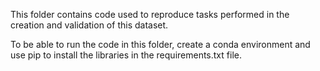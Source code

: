This folder contains code used to reproduce tasks performed in the creation and validation of this dataset.

To be able to run the code in this folder, create a conda environment and use pip to install the libraries in the requirements.txt file.